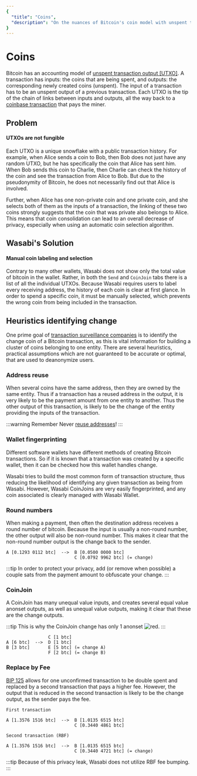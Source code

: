 ```yaml
---
{
  "title": "Coins",
  "description": "On the nuances of Bitcoin's coin model with unspent transaction outputs, the privacy problems and how to fix it. This is the Wasabi documentation, an archive of knowledge about the open-source, non-custodial and privacy-focused Bitcoin wallet for desktop."
}
---
```


# Coins

Bitcoin has an accounting model of [unspent transaction output [UTXO]](https://bitcoin.org/en/blockchain-guide#introduction).
A transaction has inputs: the coins that are being spent, and outputs: the corresponding newly created coins (unspent).
The input of a transaction has to be an unspent output of a previous transaction.
Each UTXO is the tip of the chain of links between inputs and outputs, all the way back to a [coinbase transaction](https://en.bitcoin.it/wiki/Coinbase) that pays the miner.

## Problem

#### UTXOs are not fungible

Each UTXO is a unique snowflake with a public transaction history.
For example, when Alice sends a coin to Bob, then Bob does not just have any random UTXO, but he has specifically the coin that Alice has sent him.
When Bob sends this coin to Charlie, then Charlie can check the history of the coin and see the transaction from Alice to Bob.
But due to the pseudonymity of Bitcoin, he does not necessarily find out that Alice is involved.

Further, when Alice has one non-private coin and one private coin, and she selects both of them as the inputs of a transaction, the linking of these two coins strongly suggests that the coin that was private also belongs to Alice.
This means that coin consolidation can lead to an overall decrease of privacy, especially when using an automatic coin selection algorithm.

## Wasabi's Solution

#### Manual coin labeling and selection

Contrary to many other wallets, Wasabi does not show only the total value of bitcoin in the wallet.
Rather, in both the `Send` and `CoinJoin` tabs there is a list of all the individual UTXOs.
Because Wasabi requires users to label every receiving address, the history of each coin is clear at first glance.
In order to spend a specific coin, it must be manually selected, which prevents the wrong coin from being included in the transaction.

## Heuristics identifying change

One prime goal of [transaction surveillance companies](/why-wasabi/TransactionSurveillanceCompanies.md) is to identify the change coin of a Bitcoin transaction, as this is vital information for building a cluster of coins belonging to one entity.
There are several heuristics, practical assumptions which are not guaranteed to be accurate or optimal, that are used to deanonymize users.

### Address reuse

When several coins have the same address, then they are owned by the same entity.
Thus if a transaction has a reused address in the output, it is very likely to be the payment amount from one entity to another.
Thus the other output of this transaction, is likely to be the change of the entity providing the inputs of the transaction.

:::warning Remember
Never [reuse addresses](/why-wasabi/BitcoinPrivacy.md#address-reuse)!
:::

### Wallet fingerprinting

Different software wallets have different methods of creating Bitcoin transactions.
So if it is known that a transaction was created by a specific wallet, then it can be checked how this wallet handles change.

Wasabi tries to build the most common form of transaction structure, thus reducing the likelihood of identifying any given transaction as being from Wasabi.
However, Wasabi CoinJoins are very easily fingerprinted, and any coin associated is clearly managed with Wasabi Wallet.

### Round numbers

When making a payment, then often the destination address receives a round number of bitcoin.
Because the input is usually a non-round number, the other output will also be non-round number.
This makes it clear that the non-round number output is the change back to the sender.

```
A [0.1293 0112 btc]  -->  B [0.0500 0000 btc]
                          C [0.0792 9962 btc] (= change)
```

:::tip
In order to protect your privacy, add (or remove when possible) a couple sats from the payment amount to obfuscate your change.
:::

### CoinJoin

A CoinJoin has many unequal value inputs, and creates several equal value anonset outputs, as well as unequal value outputs, making it clear that these are the change outputs.

:::tip
This is why the CoinJoin change has only 1 anonset <img src="/ShieldRed.png" alt="red" class="shield" />.
:::

```
                C [1 btc]
A [6 btc]  -->  D [1 btc]
B [3 btc]       E [5 btc] (= change A)
                F [2 btc] (= change B)

```

### Replace by Fee

[BIP 125](/using-wasabi/BIPs.md#bip-125-opt-in-full-replace-by-fee-signaling) allows for one unconfirmed transaction to be double spent and replaced by a second transaction that pays a higher fee.
However, the output that is reduced in the second transaction is likely to be the change output, as the sender pays the fee.

```
First transaction

A [1.3576 1516 btc]  -->  B [1.0135 6515 btc]
                          C [0.3440 4861 btc] 

Second transaction (RBF)

A [1.3576 1516 btc]  -->  B [1.0135 6515 btc]
                          C [0.3440 4721 btc] (= change)
```

:::tip
Because of this privacy leak, Wasabi does not utilize RBF fee bumping.
:::

